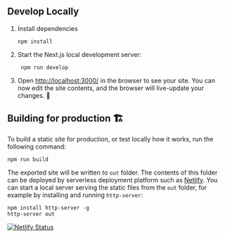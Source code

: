 ## Develop Locally

1. Install dependencies

       npm install
       
2. Start the Next.js local development server:

        npm run develop

3. Open [http://localhost:3000/](http://localhost:3000/) in the browser to see
   your site. You can now edit the site contents, and the browser will
   live-update your changes. 🎉


## Building for production 🏗

To build a static site for production, or test locally how it works, run the
following command:

    npm run build

The exported site will be written to `out` folder. The contents of this folder 
can be deployed by serverless deployment platform such as [Netlify](https://www.netlify.com).
You can start a local server serving the static files from the `out` folder, for
example by installing and running `http-server`:

    npm install http-server -g
    http-server out

[![Netlify Status](https://api.netlify.com/api/v1/badges/a53181b0-a375-4981-b4f9-0ab55a4cf428/deploy-status)](https://app.netlify.com/sites/kind-heisenberg-a85572/deploys)
